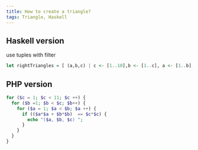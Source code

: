 ```yaml
---
title: How to create a triangle?
tags: Triangle, Haskell
---
```






## Haskell version 
  
  use tuples with filter 

``` haskell
let rightTriangles = [ (a,b,c) | c <- [1..10],b <- [1..c], a <- [1..b], a^2 +b^2 == c^2]
```

## PHP version

``` php
for ($c = 1; $c < 11; $c ++) {
  for ($b =1; $b < $c; $b++) {
    for ($a = 1; $a < $b; $a ++) {
      if (($a*$a + $b*$b)  == $c*$c) {
        echo "($a, $b, $c) ";
      }
    }
  }
}
```


